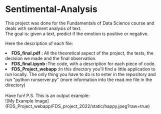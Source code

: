# Sentimental-Analysis

This project was done for the Fundamentals of Data Science course and deals with sentiment analysis of text.  
The goal is: given a text, predict if the emotion is positive or negative.

Here the description of each file:
<lu>
<li><b>FDS_final.pdf :</b> All the theoretical aspect of the project, the tests, the decision we made and the final observation. </li>
<li><b>FDS_final.ipynb :</b>The code, with a description for each piece of code.</li>
<li><b>FDS_Project_webapp :</b>In this directory you'll find a little application to run locally. The only thing you have to do is to enter in the repository and run "python runserver.py" (more information into the read.me file in the directory)</li>
</lu>
<br>
Have fun! P.S. This is an output example:
<br>
![My Example Image](FDS_Project_webapp/FDS_project_2022/static/happy.jpeg?raw=true)

